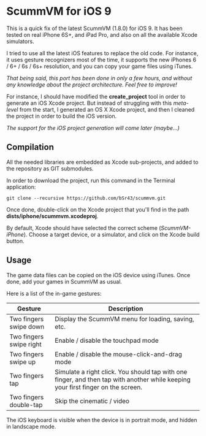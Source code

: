 # ScummVM for iOS 9 #

This is a quick fix of the latest ScummVM (1.8.0) for iOS 9. It has been tested on real iPhone 6S+, and iPad Pro, and also on all the available Xcode simulators.

I tried to use all the latest iOS features to replace the old code. For instance, it uses gesture recognizers most of the time, it supports the new iPhones 6 / 6+ / 6s / 6s+ resolution, and you can copy your game files using iTunes.

*That being said, this port has been done in only a few hours, and without any knowledge about the project architecture. Feel free to improve!*

For instance, I should have modified the **create_project** tool in order to generate an iOS Xcode project. But instead of struggling with this *meta-level* from the start, I generated an OS X Xcode project, and then I cleaned the project in order to build the iOS version.

*The support for the iOS project generation will come later (maybe...)*

## Compilation ##

All the needed libraries are embedded as Xcode sub-projects, and added to the repository as GIT submodules.

In order to download the project, run this command in the Terminal application:
```
git clone --recursive https://github.com/bSr43/scummvm.git
```

Once done, double-click on the Xcode project that you'll find in the path **dists/iphone/scummvm.xcodeproj**.

By default, Xcode should have selected the correct scheme (*ScummVM-iPhone*). Choose a target device, or a simulator, and click on the Xcode build button.

## Usage ##

The game data files can be copied on the iOS device using iTunes. Once done, add your games in ScummVM as usual.

Here is a list of the in-game gestures:

|Gesture|Description|
|-------|-----------|
|Two fingers swipe down|Display the ScummVM menu for loading, saving, etc.|
|Two fingers swipe right|Enable / disable the touchpad mode|
|Two fingers swipe up|Enable / disable the mouse-click-and-drag mode|
|Two fingers tap|Simulate a right click. You should tap with one finger, and then tap with another while keeping your first finger on the screen.|
|Two fingers double-tap|Skip the cinematic / video|

The iOS keyboard is visible when the device is in portrait mode, and hidden in landscape mode.
